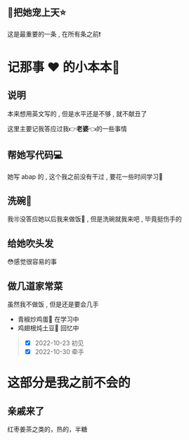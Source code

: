 ## :sparkling_heart:把她宠上天:star:
这是最重要的一条 , 在所有条之前:exclamation:
# 记那事 :heart: 的小本本:notebook:
## 说明
本来想用英文写的 , 但是水平还是不够 , 就不献丑了

这里主要记我答应过我:point_right:**老婆**:point_left:的一些事情

## 帮她写代码:computer:
她写 abap 的 , 这个我之前没有干过 , 要花一些时间学习:see_no_evil:

## 洗碗:rice:
我:accept:没答应她以后我来做饭:rice_ball: , 但是洗碗就我来吧 , 毕竟挺伤手的

## 给她吹头发
:flushed:感觉很容易的事

## 做几道家常菜
虽然我不做饭 , 但是还是要会几手
+ 青椒炒鸡蛋:egg: 在学习中
+ 鸡翅根炖土豆:sweet_potato: 回忆中



> - [x] 2022-10-23 初见
> - [x] 2022-10-30 牵手

# 这部分是我之前不会的
## 亲戚来了
红枣姜茶之类的，热的，半糖